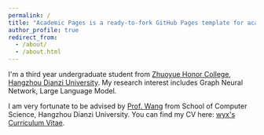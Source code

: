 ```yaml
---
permalink: /
title: "Academic Pages is a ready-to-fork GitHub Pages template for academic personal websites"
author_profile: true
redirect_from: 
  - /about/
  - /about.html
---
```

I'm a third year undergraduate student from [Zhuoyue Honor College](https://zhuoyue.hdu.edu.cn/), [Hangzhou Dianzi University](https://www.hdu.edu.cn/). My research interest includes Graph Neural Network, Large Language Model.

I am very fortunate to be advised by [Prof. Wang](https://wyxlss.github.io/) from School of Computer Science, Hangzhou Dianzi University.
You can find my CV here: [wyx's Curriculum Vitae](../assets/Curriculum_Vitae.pdf).

